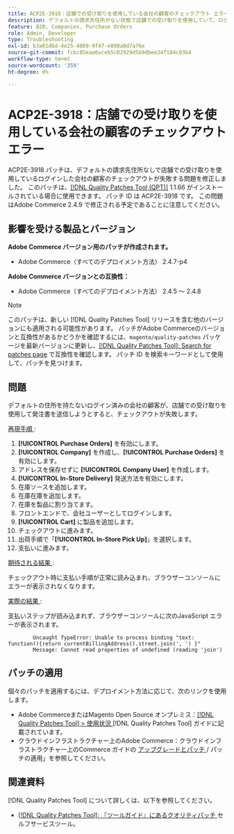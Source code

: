 ```yaml
---
title: ACP2E-3918：店舗での受け取りを使用している会社の顧客のチェックアウト エラー
description: デフォルトの請求先住所がない状態で店舗での受け取りを使用していて、ログインしている会社のお客様のチェックアウトが失敗するAdobe Commerceの問題を修正するために、ACP2E-3918 パッチを適用します。
feature: B2B, Companies, Purchase Orders
role: Admin, Developer
type: Troubleshooting
exl-id: b3a01d6d-4e25-4089-9f47-e898a8d7a76e
source-git-commit: fcbc85eaa6aceb5c02929d5b9dbee24f184c03b4
workflow-type: tm+mt
source-wordcount: '359'
ht-degree: 0%

---
```


# ACP2E-3918：店舗での受け取りを使用している会社の顧客のチェックアウト エラー

ACP2E-3918 パッチは、デフォルトの請求先住所なしで店舗での受け取りを使用しているログインした会社の顧客のチェックアウトが失敗する問題を修正しました。 このパッチは、[[!DNL Quality Patches Tool (QPT)]](/help/tools/quality-patches-tool/quality-patches-tool-to-self-serve-quality-patches.md) 1.1.66 がインストールされている場合に使用できます。 パッチ ID は ACP2E-3918 です。 この問題はAdobe Commerce 2.4.9 で修正される予定であることに注意してください。

## 影響を受ける製品とバージョン

**Adobe Commerce バージョン用のパッチが作成されます。**

* Adobe Commerce（すべてのデプロイメント方法） 2.4.7-p4

**Adobe Commerce バージョンとの互換性：**

* Adobe Commerce（すべてのデプロイメント方法） 2.4.5 ～ 2.4.8

>[!NOTE]
>
>このパッチは、新しい [!DNL Quality Patches Tool] リリースを含む他のバージョンにも適用される可能性があります。 パッチがAdobe Commerceのバージョンと互換性があるかどうかを確認するには、`magento/quality-patches` パッケージを最新バージョンに更新し、[[!DNL Quality Patches Tool]: Search for patches page](https://experienceleague.adobe.com/tools/commerce-quality-patches/index.html) で互換性を確認します。 パッチ ID を検索キーワードとして使用して、パッチを見つけます。

## 問題

デフォルトの住所を持たないログイン済みの会社の顧客が、店舗での受け取りを使用して発注書を送信しようとすると、チェックアウトが失敗します。

<u> 再現手順 </u>:

1. **[!UICONTROL Purchase Orders]** を有効にします。
1. **[!UICONTROL Company]** を作成し、**[!UICONTROL Purchase Orders]** を有効にします。
1. アドレスを保存せずに **[!UICONTROL Company User]** を作成します。
1. **[!UICONTROL In-Store Delivery]** 発送方法を有効にします。
1. 在庫ソースを追加します。
1. 在庫在庫を追加します。
1. 在庫を製品に割り当てます。
1. フロントエンドで、会社ユーザーとしてログインします。
1. **[!UICONTROL Cart]** に製品を追加します。
1. チェックアウトに進みます。
1. 出荷手順で「**[!UICONTROL In-Store Pick Up]**」を選択します。
1. 支払いに進みます。

<u> 期待される結果 </u>:

チェックアウト時に支払い手順が正常に読み込まれ、ブラウザーコンソールにエラーが表示されなくなります。

<u> 実際の結果 </u>:

支払いステップが読み込まれず、ブラウザーコンソールに次のJavaScript エラーが表示されます。

```
        Uncaught TypeError: Unable to process binding "text: function(){return currentBillingAddress().street.join(', ') }"
        Message: Cannot read properties of undefined (reading 'join')
```

## パッチの適用

個々のパッチを適用するには、デプロイメント方法に応じて、次のリンクを使用します。

* Adobe CommerceまたはMagento Open Source オンプレミス：[[!DNL Quality Patches Tool] > 使用状況 ](/help/tools/quality-patches-tool/usage.md)[!DNL Quality Patches Tool] ガイドに記載されています。
* クラウドインフラストラクチャー上のAdobe Commerce：クラウドインフラストラクチャー上のCommerce ガイドの [ アップグレードとパッチ ](https://experienceleague.adobe.com/docs/commerce-cloud-service/user-guide/develop/upgrade/apply-patches.html)/ パッチの適用」を参照してください。

## 関連資料

[!DNL Quality Patches Tool] について詳しくは、以下を参照してください。

* [[!DNL Quality Patches Tool]: 『ツールガイド』にあるクオリティパッチ ](/help/tools/quality-patches-tool/quality-patches-tool-to-self-serve-quality-patches.md) セルフサービスツール。

